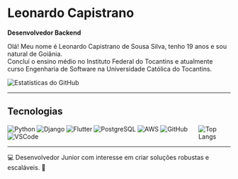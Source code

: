 # Leonardo Capistrano  
**Desenvolvedor Backend**

Olá! Meu nome é Leonardo Capistrano de Sousa Silva, tenho 19 anos e sou natural de Goiânia.  
Concluí o ensino médio no Instituto Federal do Tocantins e atualmente curso Engenharia de Software na Universidade Católica do Tocantins.

![Estatísticas do GitHub](https://github-readme-stats.vercel.app/api?username=LCapistrano25&show_icons=true&theme=radical)

---

## Tecnologias

<div style="display: flex; align-items: center; gap: 20px;">
    <div>
        <img align="center" alt="Python" src="https://img.shields.io/badge/Python-3776AB?style=for-the-badge&logo=python&logoColor=white"/>
        <img align="center" alt="Django" src="https://img.shields.io/badge/Django-092E20?style=for-the-badge&logo=django&logoColor=white"/>
        <img align="center" alt="Flutter" src="https://img.shields.io/badge/Flutter-02569B?style=for-the-badge&logo=flutter&logoColor=white"/>
        <img align="center" alt="PostgreSQL" src="https://img.shields.io/badge/PostgreSQL-316192?style=for-the-badge&logo=postgresql&logoColor=white"/>
        <img align="center" alt="AWS" src="https://img.shields.io/badge/Amazon_AWS-FF9900?style=for-the-badge&logo=amazonaws&logoColor=white"/>
        <img align="center" alt="GitHub" src="https://img.shields.io/badge/GitHub-100000?style=for-the-badge&logo=github&logoColor=white"/>
        <img align="center" alt="VSCode" src="https://img.shields.io/badge/Visual_Studio_Code-0078D4?style=for-the-badge&logo=visual%20studio%20code&logoColor=white"/>
    </div>
    <div>
        <img src="https://github-readme-stats.vercel.app/api/top-langs/?username=LCapistrano25&layout=compact" alt="Top Langs"/>
    </div>
</div>

---

💻 Desenvolvedor Junior com interesse em criar soluções robustas e escaláveis. 🚀
